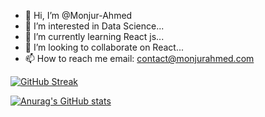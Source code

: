 - 👋 Hi, I’m @Monjur-Ahmed
- 👀 I’m interested in Data Science...
- 🌱 I’m currently learning React js...
- 💞️ I’m looking to collaborate on React...
- 📫 How to reach me email: contact@monjurahmed.com

<!---
Monjur-Ahmed/Monjur-Ahmed is a ✨ special ✨ repository because its `README.md` (this file) appears on your GitHub profile.
You can click the Preview link to take a look at your changes.
--->

[![GitHub Streak](https://github-readme-streak-stats.herokuapp.com/?user=Monjur-Ahmed&theme=dark)](https://git.io/streak-stats)

[![Anurag's GitHub stats](https://github-readme-stats.vercel.app/api?username=Monjur-Ahmed)](https://github.com/anuraghazra/github-readme-stats)
